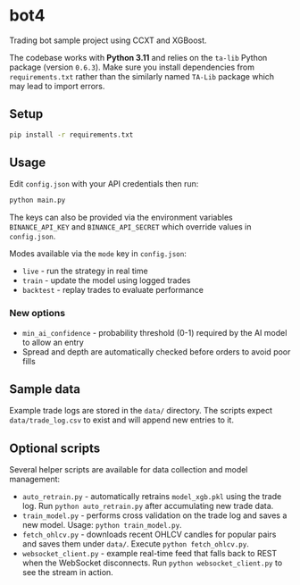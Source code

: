 # bot4

Trading bot sample project using CCXT and XGBoost.

The codebase works with **Python 3.11** and relies on the `ta-lib` Python
package (version `0.6.3`). Make sure you install dependencies from
`requirements.txt` rather than the similarly named `TA-Lib` package which may
lead to import errors.

## Setup

```bash
pip install -r requirements.txt
```

## Usage

Edit `config.json` with your API credentials then run:

```bash
python main.py
```

The keys can also be provided via the environment variables
`BINANCE_API_KEY` and `BINANCE_API_SECRET` which override values in
`config.json`.

Modes available via the `mode` key in `config.json`:

* `live` - run the strategy in real time
* `train` - update the model using logged trades
* `backtest` - replay trades to evaluate performance

### New options

* `min_ai_confidence` - probability threshold (0-1) required by the AI model to allow an entry
* Spread and depth are automatically checked before orders to avoid poor fills

## Sample data

Example trade logs are stored in the `data/` directory. The scripts
expect `data/trade_log.csv` to exist and will append new entries to it.

## Optional scripts

Several helper scripts are available for data collection and model
management:

* `auto_retrain.py` - automatically retrains `model_xgb.pkl` using the
  trade log. Run `python auto_retrain.py` after accumulating new trade
  data.
* `train_model.py` - performs cross validation on the trade log and saves
  a new model. Usage: `python train_model.py`.
* `fetch_ohlcv.py` - downloads recent OHLCV candles for popular pairs and
  saves them under `data/`. Execute `python fetch_ohlcv.py`.
* `websocket_client.py` - example real-time feed that falls back to REST
  when the WebSocket disconnects. Run `python websocket_client.py` to see
  the stream in action.
